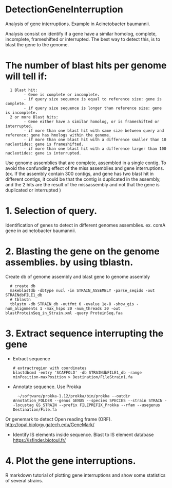# DetectionGeneInterruption


Analysis of gene interruptions. Example in Acinetobacter baumannii.

Analysis consist on identify if a gene have a similar homolog, complete, incomplete, frameshifted or interrupted. The best way to detect this, is to blast the gene to the genome. 

# The number of blast hits per genome will tell if: 

      1 Blast hit: 
            - Gene is complete or incomplete.
            - if query size sequence is equal to reference size: gene is complete.
            - if query size sequence is longer than reference size: gene is incomplete.
      2 or more Blast hits:
            - Gene either have a similar homolog, or is frameshifted or interrupted.
            - if more than one blast hit with same size between query and reference: gene has hmologs within the genome.
            - if more than one blast hit with a difference smaller than 10 nucleotides: gene is frameshifted.
            - if more than one blast hit with a difference larger than 100 nucleotides: gene is interrupted.



Use genome assemblies that are complete, assembled in a single contig. To avoid the confunding effect of the miss assemblies and gene interruptions. (ex. If the assembly contain 300 contigs, and gene has two blast hit in different contigs, it could be that the contig is duplicated in the assembly, and the 2 hits are the result of the missassembly and not that the gene is duplicated or interrupted )

# 1. Selection of query. 
Identification of genes to detect in different genomes assemblies.
ex. comA gene in acinetobacter baumannii.  

# 2. Blasting the gene on the genome assemblies. by using tblastn. 

Create db of genome assembly and blast gene to genome assembly

      # create db 
      makeblastdb -dbtype nucl -in STRAIN_ASSEMBLY -parse_seqids -out STRAINdbFILE1_db 
      # tblastn
      tblastn -db STRAIN_db -outfmt 6 -evalue 1e-8 -show_gis -num_alignments 1 -max_hsps 20 -num_threads 30 -out blastProteinSeq_in_Strain.xml -query ProteinSeq.faa

# 3. Extract sequence interrupting the gene

- Extract sequence
      
      # extractregion with coordinates
      blastdbcmd -entry 'SCAFFOLD' -db STRAINdbFILE1_db -range minPosition-maxPosition > Destination/FileStrain1.fa

- Annotate sequence.
Use Prokka    
                        
        ~/software/prokka-1.12/prokka/bin/prokka --outdir Annotation_FOLDER --genus GENUS --species SPECIES --strain STRAIN --locustag GS_STRAIN --prefix FILEPREFIX_Prokka --rfam --usegenus Destination/File.fa

Or genemark to detect Open reading frame (ORF). http://opal.biology.gatech.edu/GeneMark/
           
                     
             
- Identify IS elements inside sequence.
Blast to IS element database https://isfinder.biotoul.fr/



# 4. Plot the gene interruptions. 

R markdown tutorial of plotting gene interruptions and show some statistics of several strains. 

